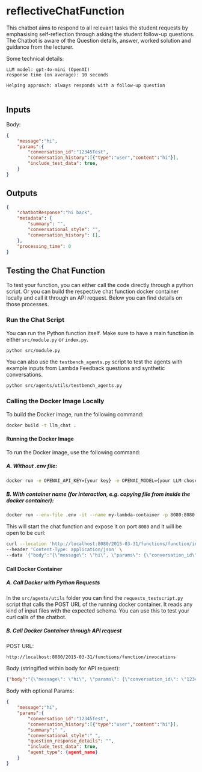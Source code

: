 # reflectiveChatFunction
This chatbot aims to respond to all relevant tasks the student requests by emphasising self-reflection through asking the student follow-up questions. The Chatbot is aware of the Question details, answer, worked solution and guidance from the lecturer.

Some technical details:
<pre style="white-space: pre-wrap;">
<code>LLM model: gpt-4o-mini (OpenAI)
response time (on average): 10 seconds

Helping approach: always responds with a follow-up question
</code>
</pre>

## Inputs
Body:
```JSON
{
    "message":"hi",
    "params":{
        "conversation_id":"12345Test",
        "conversation_history":[{"type":"user","content":"hi"}],
        "include_test_data": true,
    }
}
```

## Outputs
```JSON
{
    "chatbotResponse":"hi back",
    "metadata": {
        "summary": "",
        "conversational_style": "",
        "conversation_history": [],
    },
    "processing_time": 0
}
```

## Testing the Chat Function

To test your function, you can either call the code directly through a python script. Or you can build the respective chat function docker container locally and call it through an API request. Below you can find details on those processes.

### Run the Chat Script

You can run the Python function itself. Make sure to have a main function in either `src/module.py` or `index.py`.

```bash
python src/module.py
```

You can also use the `testbench_agents.py` script to test the agents with example inputs from Lambda Feedback questions and synthetic conversations.
```bash
python src/agents/utils/testbench_agents.py
```

### Calling the Docker Image Locally

To build the Docker image, run the following command:

```bash
docker build -t llm_chat .
```

#### Running the Docker Image

To run the Docker image, use the following command:

##### A. Without .env file:

```bash
docker run -e OPENAI_API_KEY={your key} -e OPENAI_MODEL={your LLM chosen model name} -p 8080:8080 llm_chat
```

##### B. With container name (for interaction, e.g. copying file from inside the docker container):

```bash
docker run --env-file .env -it --name my-lambda-container -p 8080:8080 llm_chat
```

This will start the chat function and expose it on port `8080` and it will be open to be curl:

```bash
curl --location 'http://localhost:8080/2015-03-31/functions/function/invocations' \
--header 'Content-Type: application/json' \
--data '{"body":"{\"message\": \"hi\", \"params\": {\"conversation_id\": \"12345Test\", \"conversation_history\": [{\"type\": \"user\", 
```

#### Call Docker Container
##### A. Call Docker with Python Requests

In the `src/agents/utils` folder you can find the `requests_testscript.py` script that calls the POST URL of the running docker container. It reads any kind of input files with the expected schema. You can use this to test your curl calls of the chatbot.

##### B. Call Docker Container through API request

POST URL:

```bash
http://localhost:8080/2015-03-31/functions/function/invocations
```

Body (stringified within body for API request):

```JSON
{"body":"{\"message\": \"hi\", \"params\": {\"conversation_id\": \"12345Test\", \"conversation_history\": [{\"type\": \"user\", \"content\": \"hi\"}]}}"}
```

Body with optional Params:
```JSON
{
    "message":"hi",
    "params":{
        "conversation_id":"12345Test",
        "conversation_history":[{"type":"user","content":"hi"}],
        "summary":" ",
        "conversational_style":" ",
        "question_response_details": "",
        "include_test_data": true,
        "agent_type": {agent_name}
    }
}
```


